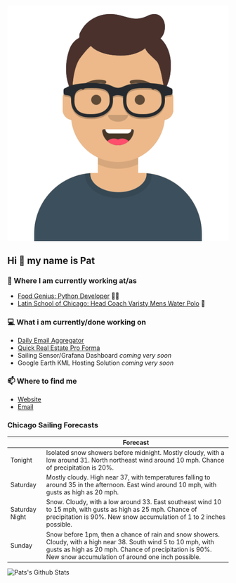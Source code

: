 [![Social banner for p-j-falconer](https://raw.githubusercontent.com/P-J-FALCONER/P-J-FALCONER/master/assets/avataaars.svg)](https://patfalconer.com/)
## Hi :wave: my name is Pat

### 💼 Where I am currently working at/as
- [Food Genius: Python Developer](https://getfoodgenius.com/) 🍔🐍
- [Latin School of Chicago: Head Coach Varisty Mens Water Polo](https://www.latinschool.org/) 🤽


### 💻 What i am currently/done working on
 - [Daily Email Aggregator](https://github.com/P-J-FALCONER/dott_daily_mail)
 - [Quick Real Estate Pro Forma](https://github.com/P-J-FALCONER/henry)
 - Sailing Sensor/Grafana Dashboard *coming very soon*
 - Google Earth KML Hosting Solution *coming very soon*

### 📫 Where to find me
 - [Website](https://patfalconer.com/)
 - [Email](mailto:patrick.j.falconer@gmail.com)


### Chicago Sailing Forecasts
|   | Forecast  |
|---|---|
| Tonight | Isolated snow showers before midnight. Mostly cloudy, with a low around 31. North northeast wind around 10 mph. Chance of precipitation is 20%. |
| Saturday | Mostly cloudy. High near 37, with temperatures falling to around 35 in the afternoon. East wind around 10 mph, with gusts as high as 20 mph. |
| Saturday Night | Snow. Cloudy, with a low around 33. East southeast wind 10 to 15 mph, with gusts as high as 25 mph. Chance of precipitation is 90%. New snow accumulation of 1 to 2 inches possible. |
| Sunday | Snow before 1pm, then a chance of rain and snow showers. Cloudy, with a high near 38. South wind 5 to 10 mph, with gusts as high as 20 mph. Chance of precipitation is 90%. New snow accumulation of around one inch possible. |

![Pats's Github Stats](https://github-readme-stats.vercel.app/api?username=p-j-falconer&show_icons=true&theme=radical)

